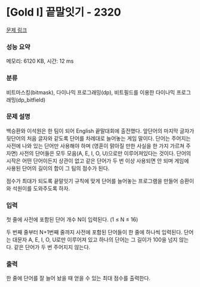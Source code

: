 # [Gold I] 끝말잇기 - 2320 

[문제 링크](https://www.acmicpc.net/problem/2320) 

### 성능 요약

메모리: 6120 KB, 시간: 12 ms

### 분류

비트마스킹(bitmask), 다이나믹 프로그래밍(dp), 비트필드를 이용한 다이나믹 프로그래밍(dp_bitfield)

### 문제 설명

<p>백승환와 이석원은 한 팀이 되어 English 끝말대회에 출전했다. 앞단어의 마지막 글자가 뒷단어의 처음 글자와 같도록 단어를 차례대로 늘어놓는 게임 말이다. 단어는 주어지는 사전에 나와 있는 단어만 사용해야 하며 (영혼이 맑아질 만한 사실을 한 가지 가르쳐 주자면) 사전의 단어들은 모두 모음(A, E, I, O, U)으로만 이루어져있다는 것이다. 단어의 시작은 어떤 단어이든지 상관이 없고 같은 단어가 두 번 이상 사용되면 안 되며 게임에 사용된 단어의 길이의 합이 그 팀의 점수가 된다.</p>

<p>점수가 최대가 되도록 끝말잇기 규칙에 맞게 단어를 늘어놓는 프로그램을 만들어 승환이와 석원이를 도와주도록 하자.</p>

### 입력 

 <p>첫 줄에 사전에 포함된 단어 개수 N이 입력된다. (1 ≤ N ≤ 16)</p>

<p>두 번째 줄부터 N+1번째 줄까지 사전에 포함된 단어들이 한 줄에 하나씩 입력된다. 단어는 대문자 A, E, I, O, U로만 이루어져 있고 하나의 단어는 그 길이가 100을 넘지 않는다. 같은 단어가 두 번 주어지지 않는다.</p>

### 출력 

 <p>한 줄에 단어를 잘 늘어 놨을 때 얻을 수 있는 최대 점수를 출력한다.</p>

